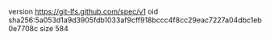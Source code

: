 version https://git-lfs.github.com/spec/v1
oid sha256:5a053d1a9d3905fdb1033af9cff918bccc4f8cc29eac7227a04dbc1eb0e7708c
size 584
